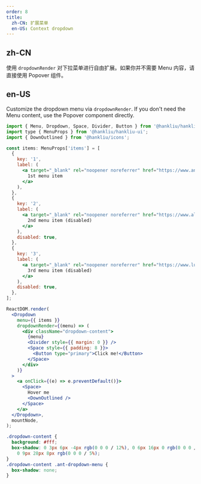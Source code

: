 ```yaml
---
order: 8
title:
  zh-CN: 扩展菜单
  en-US: Context dropdown
---
```


## zh-CN

使用 `dropdownRender` 对下拉菜单进行自由扩展。如果你并不需要 Menu 内容，请直接使用 Popover 组件。

## en-US

Customize the dropdown menu via `dropdownRender`. If you don't need the Menu content, use the Popover component directly.

```jsx
import { Menu, Dropdown, Space, Divider, Button } from '@hankliu/hankliu-ui';
import type { MenuProps } from '@hankliu/hankliu-ui';
import { DownOutlined } from '@hankliu/icons';

const items: MenuProps['items'] = [
  {
    key: '1',
    label: (
      <a target="_blank" rel="noopener noreferrer" href="https://www.antgroup.com">
        1st menu item
      </a>
    ),
  },
  {
    key: '2',
    label: (
      <a target="_blank" rel="noopener noreferrer" href="https://www.aliyun.com">
        2nd menu item (disabled)
      </a>
    ),
    disabled: true,
  },
  {
    key: '3',
    label: (
      <a target="_blank" rel="noopener noreferrer" href="https://www.luohanacademy.com">
        3rd menu item (disabled)
      </a>
    ),
    disabled: true,
  },
];

ReactDOM.render(
  <Dropdown
    menu={{ items }}
    dropdownRender={(menu) => (
      <div className="dropdown-content">
        {menu}
        <Divider style={{ margin: 0 }} />
        <Space style={{ padding: 8 }}>
          <Button type="primary">Click me!</Button>
        </Space>
      </div>
    )}
  >
    <a onClick={(e) => e.preventDefault()}>
      <Space>
        Hover me
        <DownOutlined />
      </Space>
    </a>
  </Dropdown>,
  mountNode,
);
```

```css
.dropdown-content {
  background: #fff;
  box-shadow: 0 3px 6px -4px rgb(0 0 0 / 12%), 0 6px 16px 0 rgb(0 0 0 / 8%),
    0 9px 28px 8px rgb(0 0 0 / 5%);
}
.dropdown-content .ant-dropdown-menu {
  box-shadow: none;
}
```

<style>
  [data-theme="dark"] .head-example { background: #1f1f1f; }
</style>
